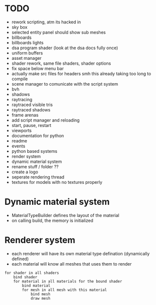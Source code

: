 # TODO

<!-- - ecs update -->
<!-- - actually good camera controller -->
<!-- - entity and scene class -->
<!-- - restructure -->
<!-- - better content browser -->
- rework scripting, atm its hacked in
- sky box
- selected entity panel should show sub meshes
- billboards
- billboards lights
- dsa program shader (look at the dsa docs fully once)
- uniform buffers
- asset manager
- shader rework, same file shaders, shader options
- fix space below menu bar
- actually make src files for headers smh this already taking too long to compile
- scene manager to comunicate with the script system
- bvh
- shadows
- raytracing 
- raytraced visible tris
- raytraced shadows
- frame arenas
- add script manager and reloading
- start, pause, restart
- viewports
- documentation for python
- readme
- events
- python based systems
- render system
- dynamic material system
- rename stuff / folder ??
- create a logo
- seperate rendering thread 
- textures for models with no textures properly


# Dynamic material system

- MaterialTypeBuilder defines the layout of the material     
- on calling build, the memory is initialized

# Renderer system

- each renderer will have its own material type defination (dynamically defined)
- each material will know all meshes that uses them to render


```
for shader in all shaders
    bind shader
    for material in all materials for the bound shader
        bind material
        for mesh in all mesh with this material
            bind mesh
            draw mesh
```